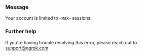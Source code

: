
### Message
Your account is limited to <code>&lt;MAX&gt;</code> sessions.

### Further help
If you're having trouble resolving this error, please reach out to [support@ngrok.com](mailto:support@ngrok.com?subject=Help%20with%20ERR_NGROK_348)

